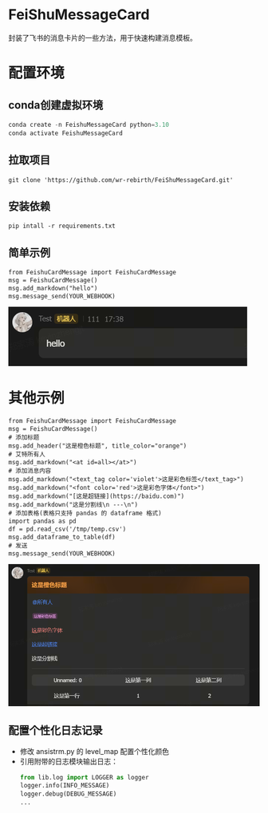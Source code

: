 # FeiShuMessageCard
封装了飞书的消息卡片的一些方法，用于快速构建消息模板。


# 配置环境

## conda创建虚拟环境
```python
conda create -n FeishuMessageCard python=3.10
conda activate FeishuMessageCard
```

## 拉取项目
```shell
git clone 'https://github.com/wr-rebirth/FeiShuMessageCard.git'
```

## 安装依赖
```shell
pip intall -r requirements.txt
```

## 简单示例
```shell
from FeishuCardMessage import FeishuCardMessage
msg = FeishuCardMessage()
msg.add_markdown("hello")
msg.message_send(YOUR_WEBHOOK)
```
![alt text](img/image.png)

# 其他示例
```shell
from FeishuCardMessage import FeishuCardMessage
msg = FeishuCardMessage()
# 添加标题
msg.add_header("这是橙色标题", title_color="orange")
# 艾特所有人
msg.add_markdown("<at id=all></at>")
# 添加消息内容
msg.add_markdown("<text_tag color='violet'>这是彩色标签</text_tag>")
msg.add_markdown("<font color='red'>这是彩色字体</font>")
msg.add_markdown("[这是超链接](https://baidu.com)")
msg.add_markdown("这是分割线\n ---\n")
# 添加表格(表格只支持 pandas 的 dataframe 格式)
import pandas as pd
df = pd.read_csv('/tmp/temp.csv')
msg.add_dataframe_to_table(df)
# 发送
msg.message_send(YOUR_WEBHOOK)
```

![alt text](img/image-1.png)


## 配置个性化日志记录
- 修改 ansistrm.py 的 level_map 配置个性化颜色
- 引用附带的日志模块输出日志：
    ```python
    from lib.log import LOGGER as logger
    logger.info(INFO_MESSAGE)
    logger.debug(DEBUG_MESSAGE)
    ...
    ```